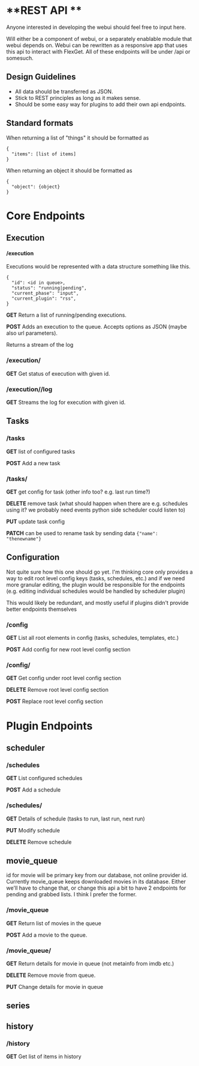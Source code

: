 # **REST API **
Anyone interested in developing the webui should feel free to input here.

Will either be a component of webui, or a separately enablable module that webui depends on. Webui can be rewritten as a responsive app that uses this api to interact with FlexGet. All of these endpoints will be under /api or somesuch.

## Design Guidelines
- All data should be transferred as JSON.
- Stick to REST principles as long as it makes sense.
- Should be some easy way for plugins to add their own api endpoints.

## Standard formats
When returning a list of "things" it should be formatted as

```
{
  "items": [list of items]
}
```

When returning an object it should be formatted as 

```
{
  "object": {object}
}
```

# Core Endpoints
## Execution
#### /execution
Executions would be represented with a data structure something like this.

```
{
  "id": <id in queue>,
  "status": "running|pending",
  "current_phase": "input",
  "current_plugin": "rss",
}
```

**GET**
Return a list of running/pending executions.

**POST**
Adds an execution to the queue. Accepts options as JSON (maybe also url parameters).

Returns a stream of the log

### /execution/<id>
**GET**
Get status of execution with given id.

### /execution/<id>/log
**GET** Streams the log for execution with given id.

## Tasks
### /tasks
**GET** list of configured tasks

**POST** Add a new task

### /tasks/<taskname>
**GET** get config for task (other info too? e.g. last run time?)

**DELETE** remove task (what should happen when there are e.g. schedules using it? we probably need events python side scheduler could listen to)

**PUT** update task config

**PATCH** can be used to rename task by sending data `{"name": "thenewname"}`

## Configuration
Not quite sure how this one should go yet. I'm thinking core only provides a way to edit root level config keys (tasks, schedules, etc.) and if we need more granular editing, the plugin would be responsible for the endpoints (e.g. editing individual schedules would be handled by scheduler plugin)

This would likely be redundant, and mostly useful if plugins didn't provide better endpoints themselves

### /config
**GET** List all root elements in config (tasks, schedules, templates, etc.)

**POST** Add config for new root level config section

### /config/<section>
**GET** Get config under root level config section

**DELETE** Remove root level config section

**POST** Replace root level config section

# Plugin Endpoints
## scheduler
### /schedules
**GET** List configured schedules

**POST** Add a schedule

### /schedules/<id>
**GET** Details of schedule (tasks to run, last run, next run)

**PUT** Modify schedule

**DELETE** Remove schedule

## movie_queue
id for movie will be primary key from our database, not online provider id.
Currently movie_queue keeps downloaded movies in its database. Either we'll have to change that, or change this api a bit to have 2 endpoints for pending and grabbed lists. I think I prefer the former.
### /movie_queue
**GET** Return list of movies in the queue

**POST** Add a movie to the queue.
### /movie_queue/<id>
**GET** Return details for movie in queue (not metainfo from imdb etc.)

**DELETE** Remove movie from queue.

**PUT** Change details for movie in queue
## series
## history
### /history
**GET** Get list of items in history
